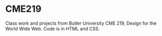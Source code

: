 # CME219
Class work and projects from Butler University CME 219, Design for the World Wide Web. Code is in HTML and CSS.
